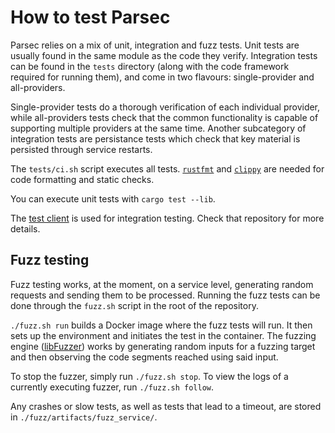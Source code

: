 <!--
  -- Copyright (c) 2020, Arm Limited, All Rights Reserved
  -- SPDX-License-Identifier: Apache-2.0
  --
  -- Licensed under the Apache License, Version 2.0 (the "License"); you may
  -- not use this file except in compliance with the License.
  -- You may obtain a copy of the License at
  --
  -- http://www.apache.org/licenses/LICENSE-2.0
  --
  -- Unless required by applicable law or agreed to in writing, software
  -- distributed under the License is distributed on an "AS IS" BASIS, WITHOUT
  -- WARRANTIES OR CONDITIONS OF ANY KIND, either express or implied.
  -- See the License for the specific language governing permissions and
  -- limitations under the License.
--->

# How to test Parsec

Parsec relies on a mix of unit, integration and fuzz tests. Unit tests are usually found in the same module as the code they verify. Integration tests can be found in the `tests` directory (along with the code framework required for running them), and come in two flavours: single-provider and all-providers.

Single-provider tests do a thorough verification of each individual provider, while all-providers tests check that the common functionality is capable of supporting multiple providers at the same time. Another subcategory of integration tests are persistance tests which check that key material is persisted through service restarts.

The `tests/ci.sh` script executes all tests. [`rustfmt`](https://github.com/rust-lang/rustfmt)
and [`clippy`](https://github.com/rust-lang/rust-clippy) are needed for code formatting and static checks.

You can execute unit tests with `cargo test --lib`.

The [test client](https://github.com/parallaxsecond/parsec-client-test) is used for integration
testing. Check that repository for more details.

## Fuzz testing

Fuzz testing works, at the moment, on a service level, generating random requests and sending them to be processed. Running the fuzz tests can be done through the `fuzz.sh` script in the root of the repository. 

`./fuzz.sh run` builds a Docker image where the fuzz tests will run. It then sets up the environment and initiates the test in the container. The fuzzing engine ([libFuzzer](http://llvm.org/docs/LibFuzzer.html)) works by generating random inputs for a fuzzing target and then observing the code segments reached using said input.

To stop the fuzzer, simply run `./fuzz.sh stop`. To view the logs of a currently executing fuzzer, run `./fuzz.sh follow`.

Any crashes or slow tests, as well as tests that lead to a timeout, are stored in `./fuzz/artifacts/fuzz_service/`.
